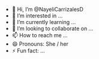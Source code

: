 - 👋 Hi, I’m @NayeliCarrizalesD
- 👀 I’m interested in ...
- 🌱 I’m currently learning ...
- 💞️ I’m looking to collaborate on ...
- 📫 How to reach me ...
- 😄 Pronouns: She / her 
- ⚡ Fun fact: ...

<!---
NayeliCarrizalesD/NayeliCarrizalesD is a ✨ special ✨ repository because its `README.md` (this file) appears on your GitHub profile.
You can click the Preview link to take a look at your changes.
--->
